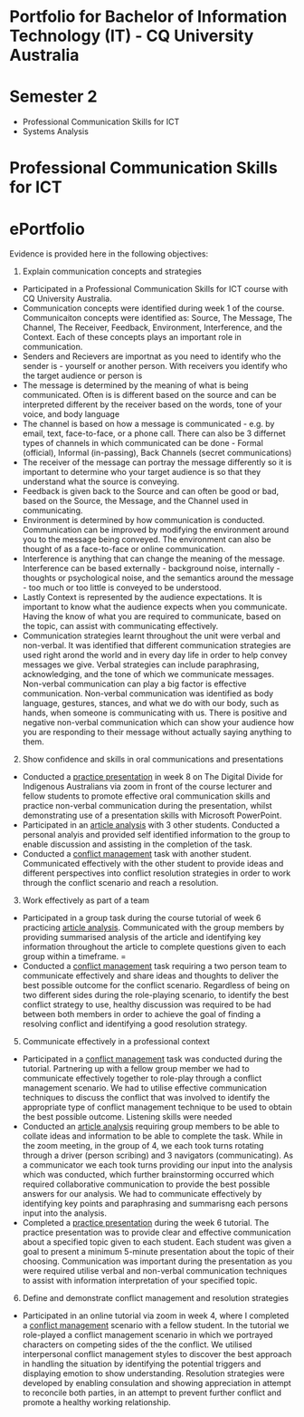 # Portfolio for Bachelor of Information Technology (IT) - CQ University Australia

# Semester 2
- Professional Communication Skills for ICT
- Systems Analysis

# Professional Communication Skills for ICT
# ePortfolio
Evidence is provided here in the following objectives:
1. Explain communication concepts and strategies
- Participated in a Professional Communication Skills for ICT course with CQ University Australia.
- Communication concepts were identified during week 1 of the course. Communicaiton concepts were identified as: Source, The Message, The Channel, The Receiver, Feedback, Environment, Interference, and the Context. Each of these concepts plays an important role in communication.
- Senders and Recievers are importnat as you need to identify who the sender is - yourself or another person. With receivers you identify who the target audience or person is
- The message is determined by the meaning of what is being communicated. Often is is different based on the source and can be interpreted different by the receiver based on the words, tone of your voice, and body language
- The channel is based on how a message is communicated - e.g. by email, text, face-to-face, or a phone call. There can also be 3 differnet types of channels in which communicated can be done - Formal (official), Informal (in-passing), Back Channels (secret communications)
- The receiver of the message can portray the message differently so it is important to determine who your target audience is so that they understand what the source is conveying.
- Feedback is given back to the Source and can often be good or bad, based on the Source, the Message, and the Channel used in communicating.
- Environment is determined by how communication is conducted. Communication can be improved by modifying the environment around you to the message being conveyed. The environment can also be thought of as a face-to-face or online communication.
- Interference is anything that can change the meaning of the message. Interference can be based externally - background noise, internally - thoughts or psychological noise, and the semantics around the message - too much or too little is conveyed to be understood.
- Lastly Context is represented by the audience expectations. It is important to know what the audience expects when you communicate. Having the know of what you are required to communicate, based on the topic, can assist with communicating effectively.
- Communication strategies learnt throughout the unit were verbal and non-verbal. It was identified that different communication strategies are used right arond the world and in every day life in order to help convey messages we give. Verbal strategies can include paraphrasing, acknowledging, and the tone of which we communicate messages. Non-verbal communication can play a big factor is effective communication. Non-verbal communication was identified as body language, gestures, stances, and what we do with our body, such as hands, when someone is communicating with us. There is positive and negative non-verbal communication which can show your audience how you are responding to their message without actually saying anything to them. 

2. Show confidence and skills in oral communications and presentations
- Conducted a [practice presentation](Week%207%20-%20Practice&20Presentation.mp4) in week 8 on The Digital Divide for Indigenous Australians via zoom in front of the course lecturer and fellow students to promote effective oral communication skills and practice non-verbal communication during the presentation, whilst demonstrating use of a presentation skills with Microsoft PowerPoint.
- Participated in an [article analysis](11239%20Mob%20Writing.docx) with 3 other students. Conducted a personal analyis and provided self identified information to the group to enable discussion and assisting in the completion of the task.
- Conducted a [conflict management](Wk4%20Conflict%20Scenario.docx.) task with another student. Communicated effectively with the other student to provide ideas and different perspectives into conflict resolution strategies in order to work through the conflict scenario and reach a resolution.

3. Work effectively as part of a team
- Participated in a group task during the course tutorial of week 6 practicing [article analysis](11239%20Mob%20Writing.docx). Communicated with the group members by providing summarised analysis of the article and identifying key information throughout the article to complete questions given to each group within a timeframe. =
- Conducted a [conflict management](Wk4%20Conflict%20Scenario.docx.) task requiring a two person team to communicate effectively and share ideas and thoughts to deliver the best possible outcome for the conflict scenario. Regardless of being on two different sides during the role-playing scenario, to identify the best conflict strategy to use, healthy discussion was required to be had between both members in order to achieve the goal of finding a resolving conflict and identifying a good resolution strategy.

5. Communicate effectively in a professional context
- Participated in a [conflict management](Wk4%20Conflict%20Scenario.docx.) task was conducted during the tutorial. Partnering up with a fellow group member we had to communicate effectively together to role-play through a conflict management scenario. We had to utilise effective communication techniques to discuss the conflict that was involved to identify the appropriate type of conflict management technique to be used to obtain the best possible outcome. Listening skills were needed 
- Conducted an [article analysis](11239%20Mob%20Writing.docx) requiring group members to be able to collate ideas and information to be able to complete the task. While in the zoom meeting, in the group of 4, we each took turns rotating through a driver (person scribing) and 3 navigators (communicating). As a communicator we each took turns providing our input into the analysis which was conducted, which further brainstorming occurred which required collaborative communication to provide the best possible answers for our analysis. We had to communicate effectively by identifying key points and paraphrasing and summarisng each persons input into the analysis.
- Completed a [practice presentation](Week%207%20-%20Practice&20Presentation.mp4) during the week 6 tutorial. The practice presentation was to provide clear and effective communication about a specified topic given to each student. Each student was given a goal to present a minimum 5-minute presentation about the topic of their choosing. Communication was important during the presentation as you were required utilise verbal and non-verbal communication techniques to assist with information interpretation of your specified topic. 

6. Define and demonstrate conflict management and resolution strategies
- Participated in an online tutorial via zoom in week 4, where I completed a [conflict management](Wk4%20Conflict%20Scenario.docx.) scenario with a fellow student. In the tutorial we role-played a conflict management scenario in which we portrayed characters on competing sides of the the conflict. We utilised interpersonal conflict management styles to discover the best approach in handling the situation by identifying the potential triggers and displaying emotion to show understanding. Resolution strategies were developed by enabling consulation and showing appreciation in attempt to reconcile both parties, in an attempt to prevent further conflict and promote a healthy working relationship.
